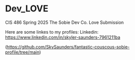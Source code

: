 # Dev_LOVE
CIS 486 Spring 2025 The Sobie Dev Co. Love Submission

Here are some linkes to my profiles:
Linkedin: https://www.linkedin.com/in/skyler-saunders-7961211ba

(https://github.com/SkySaunders/fantastic-couscous-sobie-profile/tree/main)
